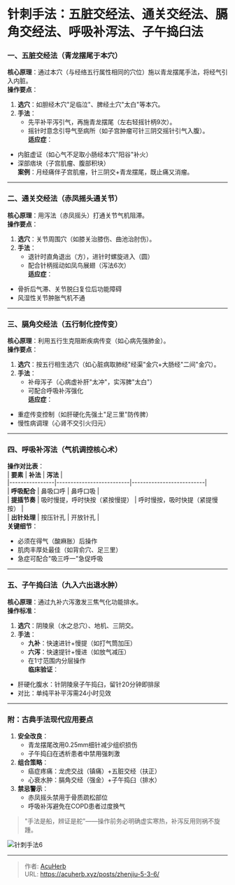 # 针刺手法：五脏交经法、通关交经法、膈角交经法、呼吸补泻法、子午捣臼法


### **一、五脏交经法（青龙摆尾于本穴）**
**核心原理**：通过本穴（与经络五行属性相同的穴位）施以青龙摆尾手法，将经气引入内脏。  
**操作要点**：  
1. **选穴**：如胆经木穴"足临泣"、脾经土穴"太白"等本穴。  
2. **手法**：  
   - 先平补平泻引气，再施青龙摆尾（左右轻摇针柄9次）。  
   - 摇针时意念引导气至病所（如子宫肿瘤可针三阴交摇针引气入腹）。  
**适应症**：  
- 内脏虚证（如心气不足取小肠经本穴"阳谷"补火）  
- 深部痞块（子宫肌瘤、腹部积块）  
**案例**：月经痛伴子宫肌瘤，针三阴交+青龙摆尾，既止痛又消瘤。

---

### **二、通关交经法（赤凤摇头通关节）**
**核心原理**：用泻法（赤凤摇头）打通关节气机阻滞。  
**操作要点**：  
1. **选穴**：关节周围穴（如膝关治膝伤、曲池治肘伤）。  
2. **手法**：  
   - 退针时直角退出（方），进针时螺旋进入（圆）  
   - 配合针柄摇动如凤鸟展翅（泻法6次）  
**适应症**：  
- 骨折后气滞、关节脱臼复位后功能障碍  
- 风湿性关节肿胀气机不通  

---

### **三、膈角交经法（五行制化控传变）**
**核心原理**：利用五行生克阻断疾病传变（如心病先强肺金）。  
**操作要点**：  
1. **选穴**：按五行相生选穴（如心脏病取肺经"经渠"金穴+大肠经"二间"金穴）。  
2. **手法**：  
   - 补母泻子（心病虚补肝"太冲"，实泻脾"太白"）  
   - 可配合呼吸补泻强化  
**适应症**：  
- 重症传变控制（如肝硬化先强土"足三里"防传脾）  
- 慢性病调理（心肾不交引火归元）  

---

### **四、呼吸补泻法（气机调控核心术）**
**操作对比表**：  
| **要素**       | **补法**                  | **泻法**                  |  
|----------------|--------------------------|--------------------------|  
| **呼吸配合**   | 鼻吸口呼                | 鼻呼口吸                |  
| **提插节奏**   | 吸时慢提，呼时快按（紧按慢提） | 呼时慢按，吸时快提（紧提慢按） |  
| **出针处理**   | 按压针孔                | 开放针孔                |  
**关键细节**：  
- 必须在得气（酸麻胀）后操作  
- 肌肉丰厚处最佳（如背俞穴、足三里）  
- 急症可配合"吸三呼一"急促呼吸  

---

### **五、子午捣臼法（九入六出退水肿）**
**核心原理**：通过九补六泻激发三焦气化功能排水。  
**操作标准**：  
1. **选穴**：阴陵泉（水之总穴）、地机、三阴交。  
2. **手法**：  
   - **九补**：快速进针+慢提（如打气筒加压）  
   - **六泻**：快速提针+慢进（如放气减压）  
   - 在1寸范围内分层操作  
**临床验证**：  
- 肝硬化腹水：针阴陵泉子午捣臼，留针20分钟即排尿  
- 对比：单纯平补平泻需24小时见效  

---

### **附：古典手法现代应用要点**
1. **安全改良**：  
   - 青龙摆尾改用0.25mm细针减少组织损伤  
   - 子午捣臼在透析患者中禁用强刺激  
2. **组合策略**：  
   - 癌症疼痛：龙虎交战（镇痛）+五脏交经（扶正）  
   - 心衰水肿：膈角交经（强金）+子午捣臼（排水）  
3. **禁忌警示**：  
   - 赤凤摇头禁用于骨质疏松部位  
   - 呼吸补泻避免在COPD患者过度换气  

> "手法是船，辨证是舵"——操作前务必明确虚实寒热，补泻反用则祸不旋踵。

![针刺手法6](http://img.xingtan.one/i/2025/07/18/687a44f13b5b2.webp)

---

> 作者: [AcuHerb](https://acuherb.xyz)  
> URL: https://acuherb.xyz/posts/zhenjiu-5-3-6/  

